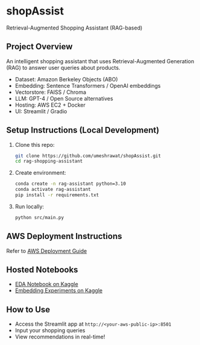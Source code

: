 # shopAssist
Retrieval-Augmented Shopping Assistant (RAG-based)

## Project Overview
An intelligent shopping assistant that uses Retrieval-Augmented Generation (RAG) to answer user queries about products.

- Dataset: Amazon Berkeley Objects (ABO)
- Embedding: Sentence Transformers / OpenAI embeddings
- Vectorstore: FAISS / Chroma
- LLM: GPT-4 / Open Source alternatives
- Hosting: AWS EC2 + Docker
- UI: Streamlit / Gradio

## Setup Instructions (Local Development)

1. Clone this repo:
   ```bash
   git clone https://github.com/umeshrawat/shopAssist.git
   cd rag-shopping-assistant
   ```

2. Create environment:
   ```bash
   conda create -n rag-assistant python=3.10
   conda activate rag-assistant
   pip install -r requirements.txt
   ```

3. Run locally:
   ```bash
   python src/main.py
   ```

## AWS Deployment Instructions
Refer to [AWS Deployment Guide](docs/aws_deployment_guide.md)

## Hosted Notebooks
- [EDA Notebook on Kaggle](link_to_be_added)
- [Embedding Experiments on Kaggle](link_to_be_added)

## How to Use
- Access the Streamlit app at `http://<your-aws-public-ip>:8501`
- Input your shopping queries
- View recommendations in real-time!
